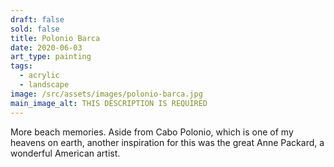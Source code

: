 ```yaml
---
draft: false
sold: false
title: Polonio Barca
date: 2020-06-03
art_type: painting
tags:
  - acrylic
  - landscape
image: /src/assets/images/polonio-barca.jpg
main_image_alt: THIS DESCRIPTION IS REQUIRED
---
```

More beach memories. Aside from Cabo Polonio, which is one of my heavens on earth, another inspiration for this was the great Anne Packard, a wonderful American artist.